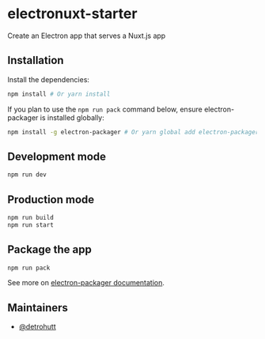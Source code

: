 # electronuxt-starter
Create an Electron app that serves a Nuxt.js app

## Installation

Install the dependencies:
```bash
npm install # Or yarn install
```

If you plan to use the `npm run pack` command below, ensure electron-packager is installed globally:
```bash
npm install -g electron-packager # Or yarn global add electron-packager
```

## Development mode

```bash
npm run dev
```

## Production mode

```bash
npm run build
npm run start
```

## Package the app

```bash
npm run pack
```

See more on [electron-packager documentation](https://github.com/electron-userland/electron-packager).

## Maintainers

- [@detrohutt](https://github.com/detrohutt)
